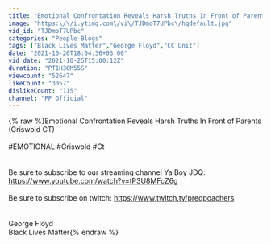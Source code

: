 ```yaml
---
title: "Emotional Confrontation Reveals Harsh Truths In Front of Parents (Griswold CT)"
image: "https:\/\/i.ytimg.com\/vi\/TJDmoT7UPbc\/hqdefault.jpg"
vid_id: "TJDmoT7UPbc"
categories: "People-Blogs"
tags: ["Black Lives Matter","George Floyd","CC Unit"]
date: "2021-10-26T18:04:36+03:00"
vid_date: "2021-10-25T15:00:12Z"
duration: "PT1H30M55S"
viewcount: "52647"
likeCount: "3057"
dislikeCount: "115"
channel: "PP Official"
---
```

{% raw %}Emotional Confrontation Reveals Harsh Truths In Front of Parents (Griswold CT)<br /><br />#EMOTIONAL #Griswold #Ct<br /><br /><br />Be sure to subscribe to our streaming channel Ya Boy JDQ: <a rel="nofollow" target="blank" href="https://www.youtube.com/watch?v=tP3U8MFcZ6g">https://www.youtube.com/watch?v=tP3U8MFcZ6g</a><br /><br />Be sure to subscribe on twitch: <a rel="nofollow" target="blank" href="https://www.twitch.tv/predpoachers">https://www.twitch.tv/predpoachers</a><br /><br /><br />George Floyd<br />Black Lives Matter{% endraw %}
